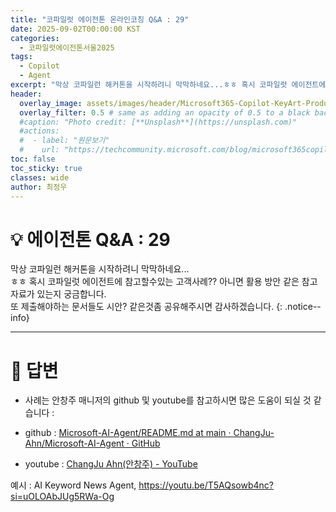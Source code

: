 ```yaml
---
title: "코파일럿 에이전톤 온라인코칭 Q&A : 29"
date: 2025-09-02T00:00:00 KST
categories:
  - 코파일럿에이전톤서울2025
tags:
  - Copilot
  - Agent
excerpt: "막상 코파일런 해커톤을 시작하려니 막막하네요...ㅎㅎ 혹시 코파일럿 에이전트에 참고할수있는 고객사례?? 아니면 활용 방안 같은 참고자료가 있는지 궁금합니다. 또 제출해야하는 문서들도 시안? 같은것좀 공유해주시면 감사하겠습니다. "
header:
  overlay_image: assets/images/header/Microsoft365-Copilot-KeyArt-Productivity-6K-01.png
  overlay_filter: 0.5 # same as adding an opacity of 0.5 to a black background
  #caption: "Photo credit: [**Unsplash**](https://unsplash.com)"
  #actions:
  #  - label: "원문보기"
  #    url: "https://techcommunity.microsoft.com/blog/microsoft365copilotblog/what%E2%80%99s-new-in-microsoft-365-copilot--july-2025/4438253"
toc: false
toc_sticky: true
classes: wide
author: 최정우
---
```


# 💡 에이전톤 Q&A : 29

막상 코파일런 해커톤을 시작하려니 막막하네요...  
ㅎㅎ 혹시 코파일럿 에이전트에 참고할수있는 고객사례?? 아니면 활용 방안 같은 참고자료가 있는지 궁금합니다.   
또 제출해야하는 문서들도 시안? 같은것좀 공유해주시면 감사하겠습니다. 
{: .notice--info}

---

# 📝 답변

- 사례는 안창주 매니저의 github 및 youtube를 참고하시면 많은 도움이 되실 것 같습니다 : 

- github : [Microsoft-AI-Agent/README.md at main · ChangJu-Ahn/Microsoft-AI-Agent · GitHub](https://github.com/ChangJu-Ahn/Microsoft-AI-Agent/blob/main/README.md)
- youtube : [ChangJu Ahn(안창주) - YouTube](https://www.youtube.com/@changjuahn7582)

예시 : AI Keyword News Agent,  [https://youtu.be/T5AQsowb4nc?si=uOLOAbJUg5RWa-Og ](https://youtu.be/T5AQsowb4nc?si=uOLOAbJUg5RWa-Og)

